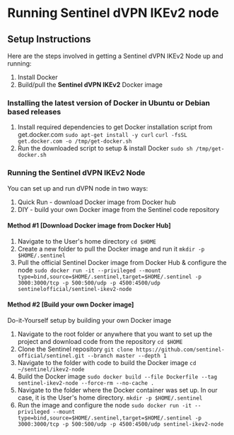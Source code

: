 # Running Sentinel dVPN IKEv2 node
## Setup Instructions
Here are the steps involved in getting a Sentinel dVPN IKEv2 Node up and running:
1. Install Docker
2. Build/pull the **Sentinel dVPN IKEv2** Docker image
### Installing the latest version of Docker in Ubuntu or Debian based releases
1. Install required dependencies to get Docker installation script from get.docker.com
`sudo apt-get install -y curl`
`curl -fsSL get.docker.com -o /tmp/get-docker.sh`
2. Run the downloaded script to setup & install Docker
`sudo sh /tmp/get-docker.sh`
### Running the Sentinel dVPN IKEv2 Node
You can set up and run dVPN node in two ways:
1. Quick Run - download Docker image from Docker hub
2. DIY - build your own Docker image from the Sentinel code repository
#### Method #1 [Download Docker image from Docker Hub]
1. Navigate to the User's home directory
`cd $HOME`
2. Create a new folder to pull the Docker image and run it
`mkdir -p $HOME/.sentinel`
3. Pull the official Sentinel Docker image from Docker Hub & configure the node
`sudo docker run -it --privileged --mount type=bind,source=$HOME/.sentinel,target=$HOME/.sentinel -p 3000:3000/tcp -p 500:500/udp -p 4500:4500/udp sentinelofficial/sentinel-ikev2-node`
#### Method #2 [Build your own Docker image]
Do-it-Yourself setup by building your own Docker image
1. Navigate to the root folder or anywhere that you want to set up the project and download code from the repository
`cd $HOME`
2. Clone the Sentinel repository
`git clone https://github.com/sentinel-official/sentinel.git --branch master --depth 1`
3. Navigate to the folder with code to build the Docker image
`cd ~/sentinel/ikev2-node`
4. Build the Docker image
`sudo docker build --file Dockerfile --tag sentinel-ikev2-node --force-rm --no-cache .`
5. Navigate to the folder where the Docker container was set up. In our case, it is the User's home directory.
`mkdir -p $HOME/.sentinel`
6. Run the image and configure the node
`sudo docker run -it --privileged --mount type=bind,source=$HOME/.sentinel,target=$HOME/.sentinel -p 3000:3000/tcp -p 500:500/udp -p 4500:4500/udp sentinel-ikev2-node`
